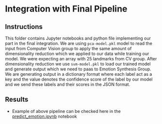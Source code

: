 # Integration with Final Pipeline 

## Instructions
This folder contains Jupyter notebooks and python file implementing our part in the final integration. We are using ``pca-model.pkl`` model to read the input from Computer Vision group to apply the same amount of dimensionality reduction which we applied to our data while training our model. We were expecting an array with 25 landmarks from CV group. After dimensionality reduction we use ``svm-model.pkl`` to load our trained model and generate output which we need to paas to Emotion Synthesis Group. We are generating output in a dictionary format where each label act as a key and the value denotes the confidence score of the label by our model and we send these labels and their scores in the JSON format.

## Results
  - Example of above pipeline can be checked here in the [predict_emotion.ipynb](https://github.com/diegocasmo/iis-project/blob/integration/code/integration/predict_emotion.ipynb) notebook
